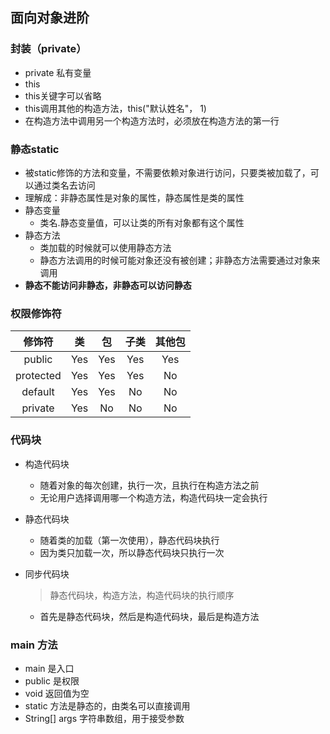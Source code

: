 ## 面向对象进阶

### 封装（private）
- private 私有变量
- this
 - this关键字可以省略 
 - this调用其他的构造方法，this("默认姓名"， 1)
 - 在构造方法中调用另一个构造方法时，必须放在构造方法的第一行
  
### 静态static
- 被static修饰的方法和变量，不需要依赖对象进行访问，只要类被加载了，可以通过类名去访问
- 理解成：非静态属性是对象的属性，静态属性是类的属性
- 静态变量
  - 类名.静态变量值，可以让类的所有对象都有这个属性
- 静态方法
  - 类加载的时候就可以使用静态方法
  - 静态方法调用的时候可能对象还没有被创建；非静态方法需要通过对象来调用
- **静态不能访问非静态，非静态可以访问静态**  

### 权限修饰符
  |修饰符|类|包|子类|其他包|
  |:-----:|:-----:|:-----:|:------:|:-----:|
  |public|Yes|Yes|Yes|Yes|
  |protected|Yes|Yes|Yes|No|
  |default|Yes|Yes|No|No|
  |private|Yes|No|No|No|  
  
  

### 代码块
- 构造代码块
   - 随着对象的每次创建，执行一次，且执行在构造方法之前
   - 无论用户选择调用哪一个构造方法，构造代码块一定会执行
- 静态代码块
  - 随着类的加载（第一次使用），静态代码块执行
  - 因为类只加载一次，所以静态代码块只执行一次 
- 同步代码块

    > 静态代码块，构造方法，构造代码块的执行顺序
    - 首先是静态代码块，然后是构造代码块，最后是构造方法

### main 方法
- main 是入口
- public 是权限
- void 返回值为空
- static 方法是静态的，由类名可以直接调用
- String[] args 字符串数组，用于接受参数